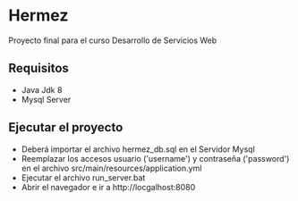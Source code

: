 # Hermez

Proyecto final para el curso Desarrollo de Servicios Web

## Requisitos

- Java Jdk 8
- Mysql Server

## Ejecutar el proyecto

- Deberá importar el archivo hermez_db.sql en el Servidor Mysql
- Reemplazar los accesos usuario ('username') y contraseña ('password') en el archivo src/main/resources/application.yml
- Ejecutar el archivo run_server.bat
- Abrir el navegador e ir a http://locgalhost:8080
